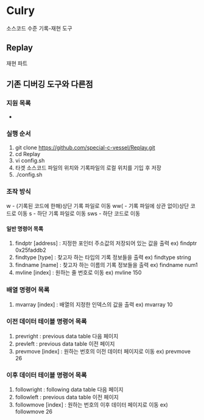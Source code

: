 # Culry
소스코드 수준 기록-재현 도구

## Replay
재현 파트

## 기존 디버깅 도구와 다른점

### 지원 목록
- 

### 실행 순서

1. git clone https://github.com/special-c-vessel/Replay.git
2. cd Replay
3. vi config.sh
4. 타겟 소스코드 파일의 위치와 기록파일의 로컬 위치를 기입 후 저장
5. ./config.sh

### 조작 방식

w - (기록된 코드에 한해)상단 기록 파일로 이동
ww( - 기록 파일에 상관 없이)상단 코드로 이동
s - 하단 기록 파일로 이동
sws - 하단 코드로 이동

#### 일반 명령어 목록

1. findptr [address] : 지정한 포인터 주소값의 저장되어 있는 값을 출력 ex) findptr 0x25faddb2
2. findtype [type] : 찾고자 하는 타입의 기록 정보들을 출력 ex) findtype string
3. findname [name] : 찾고자 하는 이름의 기록 정보들을 출력 ex) findname num1
4. mvline [index] : 원하는 줄 번호로 이동 ex) mvline 150

### 배열 명령어 목록
1. mvarray [index] : 배열의 지정한 인덱스의 값을 출력 ex) mvarray 10

### 이전 데이터 테이블 명령어 목록
1. prevright : previous data table 다음 페이지
2. prevleft : previous data table 이전 페이지
3. prevmove [index] : 원하는 번호의 이전 데이터 페이지로 이동 ex) prevmove 26

### 이후 데이터 테이블 명령어 목록
1. followright : following data table 다음 페이지
2. followleft : previous data table 이전 페이지
3. followmove [index] : 원하는 번호의 이후 데이터 페이지로 이동 ex) followmove 26



